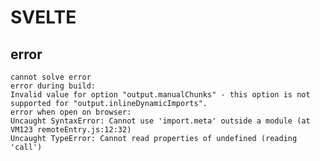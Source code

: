 # SVELTE

## error
    cannot solve error
    error during build:
    Invalid value for option "output.manualChunks" - this option is not supported for "output.inlineDynamicImports".
    error when open on browser:
    Uncaught SyntaxError: Cannot use 'import.meta' outside a module (at VM123 remoteEntry.js:12:32)
    Uncaught TypeError: Cannot read properties of undefined (reading 'call')
